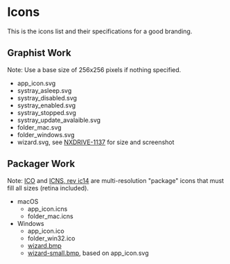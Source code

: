 # Icons

This is the icons list and their specifications for a good branding.

## Graphist Work

Note: Use a base size of 256x256 pixels if nothing specified.

- app_icon.svg
- systray_asleep.svg
- systray_disabled.svg
- systray_enabled.svg
- systray_stopped.svg
- systray_update_avalaible.svg
- folder_mac.svg
- folder_windows.svg
- wizard.svg, see [NXDRIVE-1137](https://jira.nuxeo.com/browse/NXDRIVE-1137) for size and screenshot

## Packager Work

Note: [ICO](https://www.axialis.com/tutorials/tutorial-vistaicons.html) and [ICNS, rev ic14](https://en.wikipedia.org/wiki/Apple_Icon_Image_format) are multi-resolution "package" icons that must fill all sizes (retina included).

- macOS
  - app_icon.icns
  - folder_mac.icns
- Windows
  - app_icon.ico
  - folder_win32.ico
  - [wizard.bmp](http://www.jrsoftware.org/ishelp/index.php?topic=setup_wizardimagefile)
  - [wizard-small.bmp](http://www.jrsoftware.org/ishelp/index.php?topic=setup_wizardsmallimagefile), based on app_icon.svg
